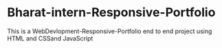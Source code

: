 # Bharat-intern-Responsive-Portfolio
This is a WebDevlopment-Responsive-Portfolio end to end project using HTML and CSSand JavaScript
